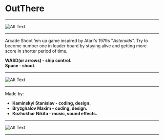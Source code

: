 # OutThere
____
![Alt Text](https://github.com/MarvisClause/OutThere/blob/main/ShowcaseFiles/Outthere_mainMenu.gif)
____
Arcade Shoot ’em up game inspired by Atari's 1979s "*Asteroids*".
Try to become number one in leader board by staying alive and getting more score in shorter period of time.  

**WASD(or arrows) - ship control.**  
**Space - shoot.**
____
![Alt Text](https://github.com/MarvisClause/OutThere/blob/main/ShowcaseFiles/Outthere_fight.gif)
____
Made by:  
- **Kaminskyi Stanislav - coding, design.**  
- **Bryzghalov Maxim - coding, design.**  
- **Kozhukhar Nikita - music, sound effects.**  
____
![Alt Text](https://github.com/MarvisClause/OutThere/blob/main/ShowcaseFiles/Outthere_gameOver.gif)
____
